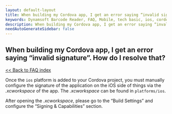 ```yaml
---
layout: default-layout
title: When building my Cordova app, I get an error saying “invalid signature”. How do I resolve that?
keywords: Dynamsoft Barcode Reader, FAQ, Mobile, tech basic, ios, cordova, invalid signature
description: When building my Cordova app, I get an error saying “invalid signature”. How do I resolve that?
needAutoGenerateSidebar: false
---
```


## When building my Cordova app, I get an error saying “invalid signature”. How do I resolve that?

[<< Back to FAQ index](index.md)

Once the `ios` platform is added to your Cordova project, you must manually configure the signature of the application on the iOS side of things via the *.xcworkspace* of the app. The *.xcworkspace* can be found in `platforms/ios`. 

After opening the *.xcworkspace*, please go to the “Build Settings” and configure the “Signing & Capabilities” section. 